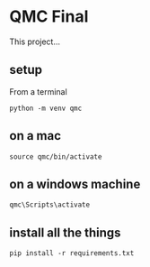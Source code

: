 # QMC Final

This project... 

## setup

From a terminal

`python -m venv qmc`

## on a mac

`source qmc/bin/activate`

## on a windows machine

`qmc\Scripts\activate`

## install all the things

`pip install -r requirements.txt`

